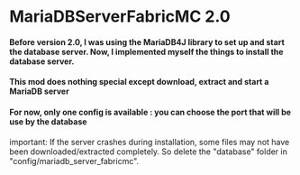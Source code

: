 # MariaDBServerFabricMC 2.0

#### Before version 2.0, I was using the MariaDB4J library to set up and start the database server. Now, I implemented myself the things to install the database server.

#### This mod does nothing special except download, extract and start a MariaDB server

#### For now, only one config is available : you can choose the port that will be use by the database

important: If the server crashes during installation, some files may not have been downloaded/extracted completely. So delete the "database" folder in "config/mariadb_server_fabricmc".